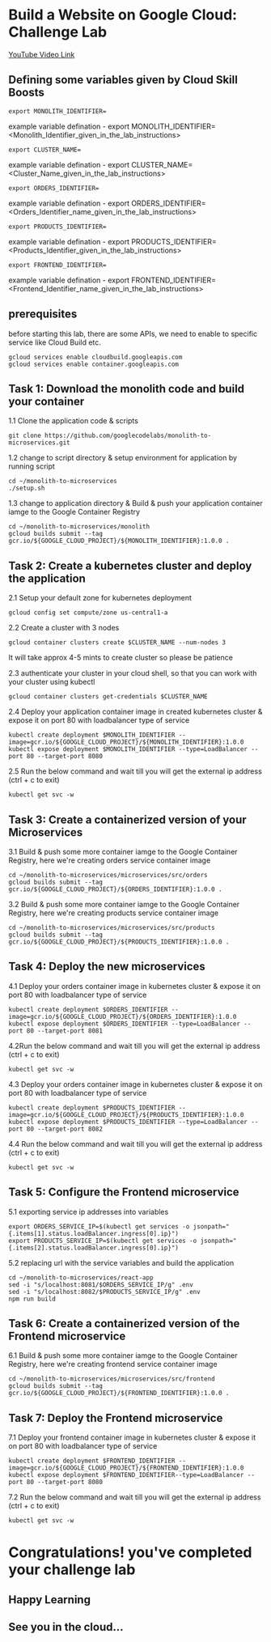 # Build a Website on Google Cloud: Challenge Lab

[YouTube Video Link](https://youtu.be/uKXyvbhFx6o)

## Defining some variables given by Cloud Skill Boosts

```
export MONOLITH_IDENTIFIER=
```
example variable defination - export MONOLITH_IDENTIFIER=<Monolith_Identifier_given_in_the_lab_instructions> 

```
export CLUSTER_NAME=
```
example variable defination - export CLUSTER_NAME=<Cluster_Name_given_in_the_lab_instructions>

```
export ORDERS_IDENTIFIER=
```
example variable defination - export ORDERS_IDENTIFIER=<Orders_Identifier_name_given_in_the_lab_instructions>

```
export PRODUCTS_IDENTIFIER=
```
example variable defination - export PRODUCTS_IDENTIFIER=<Products_Identifier_given_in_the_lab_instructions>

```
export FRONTEND_IDENTIFIER=
```
example variable defination - export FRONTEND_IDENTIFIER=<Frontend_Identifier_name_given_in_the_lab_instructions>

## prerequisites 

before starting this lab, there are some APIs, we need to enable to specific service like Cloud Build etc.

```
gcloud services enable cloudbuild.googleapis.com
gcloud services enable container.googleapis.com
```

## Task 1: Download the monolith code and build your container

1.1 Clone the application code & scripts
```
git clone https://github.com/googlecodelabs/monolith-to-microservices.git
```

1.2 change to script directory & setup environment for application by running script
```
cd ~/monolith-to-microservices
./setup.sh
```

1.3 change to application directory & Build & push your application container iamge to the Google Container Registry
```
cd ~/monolith-to-microservices/monolith
gcloud builds submit --tag gcr.io/${GOOGLE_CLOUD_PROJECT}/${MONOLITH_IDENTIFIER}:1.0.0 .
```

## Task 2: Create a kubernetes cluster and deploy the application

2.1 Setup your default zone for kubernetes deployment 
```
gcloud config set compute/zone us-central1-a
```
2.2 Create a cluster with 3 nodes
```
gcloud container clusters create $CLUSTER_NAME --num-nodes 3
```
It will take approx 4-5 mints to create cluster so please be patience

2.3 authenticate your cluster in your cloud shell, so that you can work with your cluster using kubectl 
```
gcloud container clusters get-credentials $CLUSTER_NAME
```

2.4 Deploy your application container image in created kubernetes cluster & expose it on port 80 with loadbalancer type of service
```
kubectl create deployment $MONOLITH_IDENTIFIER --image=gcr.io/${GOOGLE_CLOUD_PROJECT}/${MONOLITH_IDENTIFIER}:1.0.0
kubectl expose deployment $MONOLITH_IDENTIFIER --type=LoadBalancer --port 80 --target-port 8080
```
2.5 Run the below command and wait till you will get the external ip address (ctrl + c to exit)
```
kubectl get svc -w
```

## Task 3: Create a containerized version of your Microservices

3.1 Build & push some more container iamge to the Google Container Registry, here we're creating orders service container image
```
cd ~/monolith-to-microservices/microservices/src/orders
gcloud builds submit --tag gcr.io/${GOOGLE_CLOUD_PROJECT}/${ORDERS_IDENTIFIER}:1.0.0 .
```
3.2 Build & push some more container iamge to the Google Container Registry, here we're creating products service container image
```
cd ~/monolith-to-microservices/microservices/src/products
gcloud builds submit --tag gcr.io/${GOOGLE_CLOUD_PROJECT}/${PRODUCTS_IDENTIFIER}:1.0.0 .
```

## Task 4: Deploy the new microservices

4.1 Deploy your orders container image in kubernetes cluster & expose it on port 80 with loadbalancer type of service
```
kubectl create deployment $ORDERS_IDENTIFIER --image=gcr.io/${GOOGLE_CLOUD_PROJECT}/${ORDERS_IDENTIFIER}:1.0.0
kubectl expose deployment $ORDERS_IDENTIFIER --type=LoadBalancer --port 80 --target-port 8081
```
4.2Run the below command and wait till you will get the external ip address (ctrl + c to exit)
```
kubectl get svc -w
```
4.3 Deploy your orders container image in kubernetes cluster & expose it on port 80 with loadbalancer type of service
```
kubectl create deployment $PRODUCTS_IDENTIFIER --image=gcr.io/${GOOGLE_CLOUD_PROJECT}/${PRODUCTS_IDENTIFIER}:1.0.0
kubectl expose deployment $PRODUCTS_IDENTIFIER --type=LoadBalancer --port 80 --target-port 8082
```
4.4 Run the below command and wait till you will get the external ip address (ctrl + c to exit)
```
kubectl get svc -w
```

## Task 5: Configure the Frontend microservice

5.1 exporting service ip addresses into variables  
```
export ORDERS_SERVICE_IP=$(kubectl get services -o jsonpath="{.items[1].status.loadBalancer.ingress[0].ip}")
export PRODUCTS_SERVICE_IP=$(kubectl get services -o jsonpath="{.items[2].status.loadBalancer.ingress[0].ip}")
```

5.2  replacing url with the service variables and build the application 
```
cd ~/monolith-to-microservices/react-app
sed -i "s/localhost:8081/$ORDERS_SERVICE_IP/g" .env
sed -i "s/localhost:8082/$PRODUCTS_SERVICE_IP/g" .env
npm run build
```

## Task 6: Create a containerized version of the Frontend microservice

6.1 Build & push some more container iamge to the Google Container Registry, here we're creating frontend service container image
```
cd ~/monolith-to-microservices/microservices/src/frontend
gcloud builds submit --tag gcr.io/${GOOGLE_CLOUD_PROJECT}/${FRONTEND_IDENTIFIER}:1.0.0 .
```

## Task 7: Deploy the Frontend microservice

7.1 Deploy your frontend container image in kubernetes cluster & expose it on port 80 with loadbalancer type of service
```
kubectl create deployment $FRONTEND_IDENTIFIER --image=gcr.io/${GOOGLE_CLOUD_PROJECT}/${FRONTEND_IDENTIFIER}:1.0.0
kubectl expose deployment $FRONTEND_IDENTIFIER--type=LoadBalancer --port 80 --target-port 8080
```
7.2 Run the below command and wait till you will get the external ip address (ctrl + c to exit)
```
kubectl get svc -w
```

# Congratulations! you've completed your challenge lab
## Happy Learning
## See you in the cloud...
